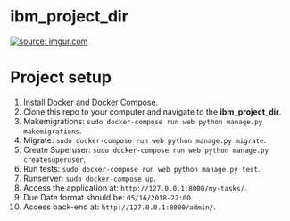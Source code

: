 # ibm_project_dir
<a href="http://imgur.com/VUMzbMm"><img src="http://i.imgur.com/VUMzbMm.png" title="source: imgur.com" /></a>

# Project setup
1. Install Docker and Docker Compose.
2. Clone this repo to your computer and navigate to the <b>ibm_project_dir</b>.
3. Makemigrations: `sudo docker-compose run web python manage.py makemigrations`.
4. Migrate: `sudo docker-compose run web python manage.py migrate`.
5. Create Superuser: `sudo docker-compose run web python manage.py createsuperuser`.
6. Run tests: `sudo docker-compose run web python manage.py test`.
7. Runserver: `sudo docker-compose up`.
8. Access the application at: `http://127.0.0.1:8000/my-tasks/`.
9. Due Date format should be: `05/16/2018-22:00`
10. Access back-end at: `http://127.0.0.1:8000/admin/`.

